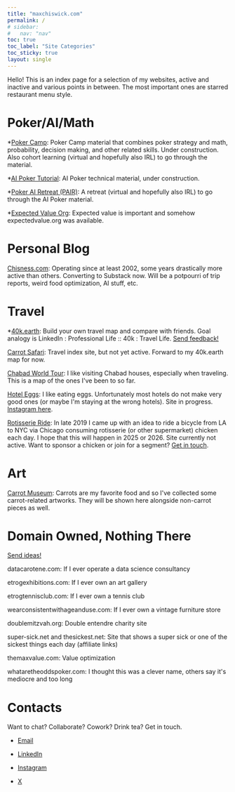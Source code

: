 ```yaml
---
title: "maxchiswick.com"
permalink: /
# sidebar:
#   nav: "nav"
toc: true
toc_label: "Site Categories"
toc_sticky: true
layout: single
---
```

Hello! This is an index page for a selection of my websites, active and inactive and various points in between. The most important ones are starred restaurant menu style.  

# Poker/AI/Math 

*[Poker Camp](https://pokercamp.org): Poker Camp material that combines poker strategy and math, probability, decision making, and other related skills. Under construction. Also cohort learning (virtual and hopefully also IRL) to go through the material. 

*[AI Poker Tutorial](https://aipokertutorial.com): AI Poker technical material, under construction.

*[Poker AI Retreat (PAIR)](https://pokerairetreat.com): A retreat (virtual and hopefully also IRL) to go through the AI Poker material.

*[Expected Value Org](https://expectedvalue.org): Expected value is important and somehow expectedvalue.org was available.  

# Personal Blog

[Chisness.com](https://chisness.com): Operating since at least 2002, some years drastically more active than others. Converting to Substack now. Will be a potpourri of trip reports, weird food optimization, AI stuff, etc. 

# Travel

*[40k.earth](https://40k.earth): Build your own travel map and compare with friends. Goal analogy is LinkedIn : Professional Life :: 40k : Travel Life. [Send feedback!](mailto:max@40k.earth) 

[Carrot Safari](https://carrotsafari.com): Travel index site, but not yet active. Forward to my 40k.earth map for now. 

[Chabad World Tour](https://chabadworldtour.com): I like visiting Chabad houses, especially when traveling. This is a map of the ones I've been to so far. 

[Hotel Eggs](https://hoteleggs.com): I like eating eggs. Unfortunately most hotels do not make very good ones (or maybe I'm staying at the wrong hotels). Site in progress. [Instagram here](https://instagram.com/hoteleggs).

[Rotisserie Ride](https://rotisserieride.com): In late 2019 I came up with an idea to ride a bicycle from LA to NYC via Chicago consuming rotisserie (or other supermarket) chicken each day. I hope that this will happen in 2025 or 2026. Site currently not active. Want to sponsor a chicken or join for a segment? [Get in touch](mailto:max.chiswick@gmail.com).

# Art

[Carrot Museum](https://carrotmuseum.org): Carrots are my favorite food and so I've collected some carrot-related artworks. They will be shown here alongside non-carrot pieces as well. 

# Domain Owned, Nothing There

[Send ideas!](mailto:max.chiswick@gmail.com)

datacarotene.com: If I ever operate a data science consultancy

etrogexhibitions.com: If I ever own an art gallery

etrogtennisclub.com: If I ever own a tennis club

wearconsistentwithageanduse.com: If I ever own a vintage furniture store

doublemitzvah.org: Double entendre charity site

super-sick.net and thesickest.net: Site that shows a super sick or one of the sickest things each day (affiliate links)

themaxvalue.com: Value optimization

whataretheoddspoker.com: I thought this was a clever name, others say it's mediocre and too long

# Contacts

Want to chat? Collaborate? Cowork? Drink tea? 
Get in touch. 

- [Email](mailto:max.chiswick@gmail.com) 

- [LinkedIn](https://www.linkedin.com/in/maxchiswick/)

- [Instagram](https://www.instagram.com/chisness/)

- [X](https://x.com/chisness)
